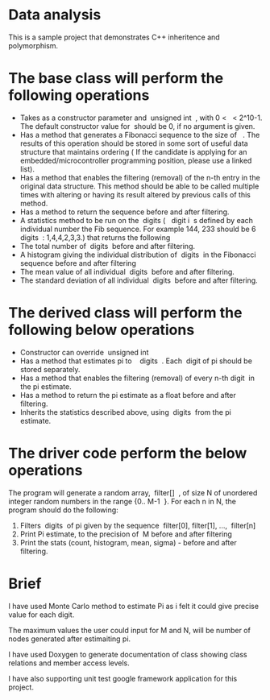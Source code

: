 # Data analysis

This is a sample project that demonstrates C++ inheritence and polymorphism. 

# The base class will perform the following operations
- Takes as a constructor parameter and ​ unsigned int <length> ​ , with 0 < ​ <length> ​ <
  2^10-1. The default constructor value for​ <length> ​ should be 0, if no argument is
  given.
- Has a method that generates a Fibonacci sequence to the size of ​ <length> ​ . The
  results of this operation should be stored in some sort of useful data structure
  that maintains ordering ( If the candidate is applying for an
  embedded/microcontroller programming position, please use a linked list).
- Has a method that enables the filtering (removal) of the n-th entry in the original
  data structure. This method should be able to be called multiple times with
  altering or having its result altered by previous calls of this method.
- Has a method to return the sequence before and after filtering.
- A statistics method to be run on the ​ digits ( ​ ​ digit i ​ s defined by each individual
  number the Fib sequence. For example 144, 233 should be 6 ​ digits ​ : 1,4,4,2,3,3.)
  that returns the following
- The total number of ​ digits ​ before and after filtering.
- A histogram giving the individual distribution of ​ digits ​ in the Fibonacci
  sequence before and after filtering
- The mean value of all individual ​ digits ​ before and after filtering.
- The standard deviation of all individual ​ digits ​ before and after filtering.

# The derived class will perform the following below operations

- Constructor can override ​ unsigned int <length>
- Has a method that estimates pi to ​ <length> ​ ​ digits ​ . Each ​ digit ​ of pi should be
  stored separately.
- Has a method that enables the filtering (removal) of every n-th ​ digit ​ in the pi
  estimate.
- Has a method to return the pi estimate as a float before and after filtering.
- Inherits the statistics described above, using ​ digits ​ from the pi estimate.
  
# The driver code perform the below operations

The program will generate a random array, ​ filter[] ​ , of size N of unordered integer random
numbers in the range {0..​ M-1 ​ }.
For each n in N, the program should do the following:
1. Filters ​ digits ​ of pi given by the sequence ​ filter[0], filter[1], ​ ..., ​ filter[n]
2. Print Pi estimate, to the precision of ​ M before and after filtering
3. Print the stats (count, histogram, mean, sigma) - before and after filtering.

# Brief

I have used Monte Carlo method to estimate Pi as i felt it could give precise value for each digit.

The maximum values the user could input for M and N, will be number of nodes generated after estimaiting pi. 

I have used Doxygen to generate documentation of class showing class relations and member access levels. 

I have also supporting unit test google framework application for this project. 


